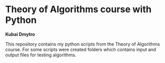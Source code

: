 # Theory of Algorithms course with Python

**Kubai Dmytro**

This repository contains my python scripts from the Theory of Algorithms course. For some scripts were created folders which contains input and output files for testing algorithms. 